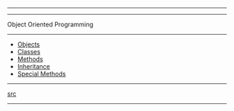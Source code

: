 
---

---

Object Oriented Programming

---

* [Objects](https://github.com/ttltrk/PRG/blob/master/PY/DOC/OPYM/05_OOP/OBJECTS/OBJECTS.MD)
* [Classes](https://github.com/ttltrk/PRG/blob/master/PY/DOC/OPYM/05_OOP/CLASSES/CLASSES.MD)
* [Methods](https://github.com/ttltrk/PRG/blob/master/PY/DOC/OPYM/05_OOP/METHODS/METHODS.MD)
* [Inheritance](https://github.com/ttltrk/PRG/blob/master/PY/DOC/OPYM/05_OOP/INHERITANCE/INHERITANCE.MD)
* [Special Methods](https://github.com/ttltrk/PRG/blob/master/PY/DOC/OPYM/05_OOP/SPE_MET/SPE_MET.MD)

---

[src]()

---
